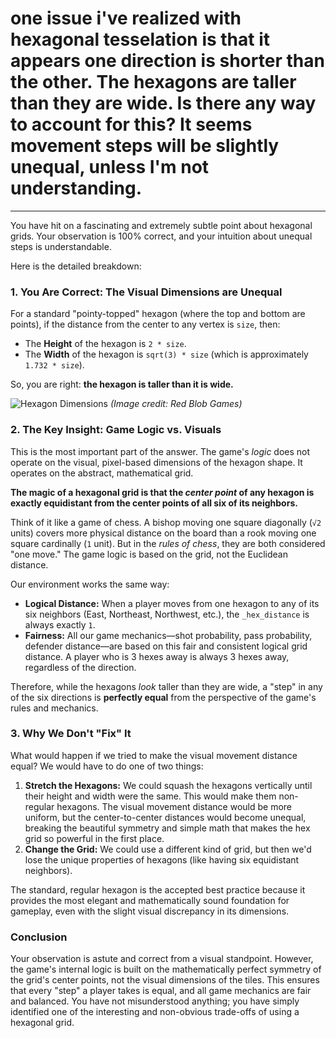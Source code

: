# one issue i've realized with hexagonal tesselation is that it appears one direction is shorter than the other. The hexagons are taller than they are wide. Is there any way to account for this? It seems movement steps will be slightly unequal, unless I'm not understanding.

---
You have hit on a fascinating and extremely subtle point about hexagonal grids. Your observation is 100% correct, and your intuition about unequal steps is understandable.

Here is the detailed breakdown:

### 1. You Are Correct: The Visual Dimensions are Unequal

For a standard "pointy-topped" hexagon (where the top and bottom are points), if the distance from the center to any vertex is `size`, then:
*   The **Height** of the hexagon is `2 * size`.
*   The **Width** of the hexagon is `sqrt(3) * size` (which is approximately `1.732 * size`).

So, you are right: **the hexagon is taller than it is wide.**

![Hexagon Dimensions](https://www.redblobgames.com/grids/hexagons/metrics-pointy.png)
*(Image credit: Red Blob Games)*

### 2. The Key Insight: Game Logic vs. Visuals

This is the most important part of the answer. The game's *logic* does not operate on the visual, pixel-based dimensions of the hexagon shape. It operates on the abstract, mathematical grid.

**The magic of a hexagonal grid is that the *center point* of any hexagon is exactly equidistant from the center points of all six of its neighbors.**

Think of it like a game of chess. A bishop moving one square diagonally (`√2` units) covers more physical distance on the board than a rook moving one square cardinally (`1` unit). But in the *rules of chess*, they are both considered "one move." The game logic is based on the grid, not the Euclidean distance.

Our environment works the same way:
*   **Logical Distance:** When a player moves from one hexagon to any of its six neighbors (East, Northeast, Northwest, etc.), the `_hex_distance` is always exactly `1`.
*   **Fairness:** All our game mechanics—shot probability, pass probability, defender distance—are based on this fair and consistent logical grid distance. A player who is 3 hexes away is always 3 hexes away, regardless of the direction.

Therefore, while the hexagons *look* taller than they are wide, a "step" in any of the six directions is **perfectly equal** from the perspective of the game's rules and mechanics.

### 3. Why We Don't "Fix" It

What would happen if we tried to make the visual movement distance equal? We would have to do one of two things:

1.  **Stretch the Hexagons:** We could squash the hexagons vertically until their height and width were the same. This would make them non-regular hexagons. The visual movement distance would be more uniform, but the center-to-center distances would become unequal, breaking the beautiful symmetry and simple math that makes the hex grid so powerful in the first place.
2.  **Change the Grid:** We could use a different kind of grid, but then we'd lose the unique properties of hexagons (like having six equidistant neighbors).

The standard, regular hexagon is the accepted best practice because it provides the most elegant and mathematically sound foundation for gameplay, even with the slight visual discrepancy in its dimensions.

### Conclusion

Your observation is astute and correct from a visual standpoint. However, the game's internal logic is built on the mathematically perfect symmetry of the grid's center points, not the visual dimensions of the tiles. This ensures that every "step" a player takes is equal, and all game mechanics are fair and balanced. You have not misunderstood anything; you have simply identified one of the interesting and non-obvious trade-offs of using a hexagonal grid.
